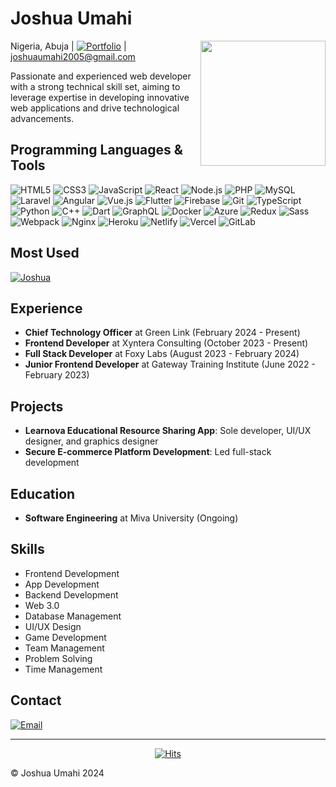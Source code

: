 # Joshua Umahi

<img align="right" src="https://media.tenor.com/ujkn0jM1ZasAAAAi/sasori-glitch.gif" width="200">

Nigeria, Abuja | [![Portfolio](https://img.shields.io/badge/Portfolio-green)](https://renbo-studios.vercel.app/) | joshuaumahi2005@gmail.com

Passionate and experienced web developer with a strong technical skill set, aiming to leverage expertise in developing innovative web applications and drive technological advancements.

## Programming Languages & Tools

![HTML5](https://img.shields.io/badge/-HTML5-E34F26?style=flat-square&logo=html5&logoColor=white)
![CSS3](https://img.shields.io/badge/-CSS3-1572B6?style=flat-square&logo=css3)
![JavaScript](https://img.shields.io/badge/-JavaScript-F7DF1E?style=flat-square&logo=javascript&logoColor=black)
![React](https://img.shields.io/badge/-React-61DAFB?style=flat-square&logo=react&logoColor=black)
![Node.js](https://img.shields.io/badge/-Node.js-339933?style=flat-square&logo=node.js&logoColor=white)
![PHP](https://img.shields.io/badge/-PHP-777BB4?style=flat-square&logo=php&logoColor=white)
![MySQL](https://img.shields.io/badge/-MySQL-4479A1?style=flat-square&logo=mysql&logoColor=white)
![Laravel](https://img.shields.io/badge/-Laravel-FF2D20?style=flat-square&logo=laravel&logoColor=white)
![Angular](https://img.shields.io/badge/-Angular-DD0031?style=flat-square&logo=angular&logoColor=white)
![Vue.js](https://img.shields.io/badge/-Vue.js-4FC08D?style=flat-square&logo=vue.js&logoColor=white)
![Flutter](https://img.shields.io/badge/-Flutter-02569B?style=flat-square&logo=flutter&logoColor=white)
![Firebase](https://img.shields.io/badge/-Firebase-FFCA28?style=flat-square&logo=firebase&logoColor=black)
![Git](https://img.shields.io/badge/-Git-F05032?style=flat-square&logo=git&logoColor=white)
![TypeScript](https://img.shields.io/badge/-TypeScript-3178C6?style=flat-square&logo=typescript&logoColor=white)
![Python](https://img.shields.io/badge/-Python-3776AB?style=flat-square&logo=python&logoColor=white)
![C++](https://img.shields.io/badge/-C++-00599C?style=flat-square&logo=c%2B%2B&logoColor=white)
![Dart](https://img.shields.io/badge/-Dart-0175C2?style=flat-square&logo=dart&logoColor=white)
![GraphQL](https://img.shields.io/badge/-GraphQL-E10098?style=flat-square&logo=graphql&logoColor=white)
![Docker](https://img.shields.io/badge/-Docker-2496ED?style=flat-square&logo=docker&logoColor=white)
![Azure](https://img.shields.io/badge/-Azure-0089D6?style=flat-square&logo=microsoft-azure&logoColor=white)
![Redux](https://img.shields.io/badge/-Redux-764ABC?style=flat-square&logo=redux&logoColor=white)
![Sass](https://img.shields.io/badge/-Sass-CC6699?style=flat-square&logo=sass&logoColor=white)
![Webpack](https://img.shields.io/badge/-Webpack-8DD6F9?style=flat-square&logo=webpack&logoColor=black)
![Nginx](https://img.shields.io/badge/-Nginx-269539?style=flat-square&logo=nginx&logoColor=white)
![Heroku](https://img.shields.io/badge/-Heroku-430098?style=flat-square&logo=heroku&logoColor=white)
![Netlify](https://img.shields.io/badge/-Netlify-00C7B7?style=flat-square&logo=netlify&logoColor=white)
![Vercel](https://img.shields.io/badge/-Vercel-000000?style=flat-square&logo=vercel&logoColor=white)
![GitLab](https://img.shields.io/badge/-GitLab-FCA121?style=flat-square&logo=gitlab&logoColor=white)

## Most Used

[![Joshua](https://github-readme-stats.vercel.app/api/top-langs/?username=Renbo-Studio&layout=donut)](https://github.com/anuraghazra/github-readme-stats)

## Experience

- **Chief Technology Officer** at Green Link (February 2024 - Present)
- **Frontend Developer** at Xyntera Consulting (October 2023 - Present)
- **Full Stack Developer** at Foxy Labs (August 2023 - February 2024)
- **Junior Frontend Developer** at Gateway Training Institute (June 2022 - February 2023)

## Projects

- **Learnova Educational Resource Sharing App**: Sole developer, UI/UX designer, and graphics designer
- **Secure E-commerce Platform Development**: Led full-stack development

## Education

- **Software Engineering** at Miva University (Ongoing)

## Skills

- Frontend Development
- App Development
- Backend Development
- Web 3.0
- Database Management
- UI/UX Design
- Game Development
- Team Management
- Problem Solving
- Time Management

## Contact

[![Email](https://img.shields.io/badge/-Email-D14836?style=flat-square&logo=gmail&logoColor=white)](mailto:joshuaumahi2005@gmail.com)

---

<div align="center">
<a href="https://hits.sh/github.com/Renbo-Studio/hits/"><img alt="Hits" src="https://hits.sh/github.com/Renbo-Studio/hits.svg?style=for-the-badge&label=visitors%20count&extraCount=3195&labelColor=e4e3e3"/></a>
</div>

© Joshua Umahi 2024
